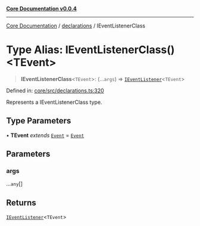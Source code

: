 [**Core Documentation v0.0.4**](../../README.md)

***

[Core Documentation](../../modules.md) / [declarations](../README.md) / IEventListenerClass

# Type Alias: IEventListenerClass()\<TEvent\>

> **IEventListenerClass**\<`TEvent`\>: (...`args`) => [`IEventListener`](../interfaces/IEventListener.md)\<`TEvent`\>

Defined in: [core/src/declarations.ts:320](https://github.com/stonemjs/core/blob/8c14a336c794eb98d8513b950cb1c2786962eaaf/src/declarations.ts#L320)

Represents a IEventListenerClass type.

## Type Parameters

• **TEvent** *extends* [`Event`](../../events/Event/classes/Event.md) = [`Event`](../../events/Event/classes/Event.md)

## Parameters

### args

...`any`[]

## Returns

[`IEventListener`](../interfaces/IEventListener.md)\<`TEvent`\>
